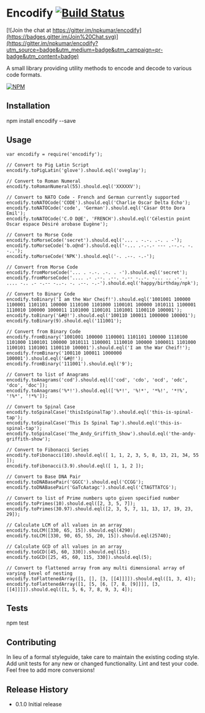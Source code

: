 Encodify [![Build Status](https://travis-ci.org/npkumar/encodify.svg?branch=master)](https://travis-ci.org/npkumar/encodify)
=========

[![Join the chat at https://gitter.im/npkumar/encodify](https://badges.gitter.im/Join%20Chat.svg)](https://gitter.im/npkumar/encodify?utm_source=badge&utm_medium=badge&utm_campaign=pr-badge&utm_content=badge)

A small library providing utility methods to encode and decode to various code formats.

[![NPM](https://nodei.co/npm/encodify.png)](https://npmjs.org/package/encodify)
## Installation

  npm install encodify --save

## Usage

    var encodify = require('encodify');

    // Convert to Pig Latin Script
    encodify.toPigLatin('glove').should.eql('oveglay');

    // Convert to Roman Numeral
    encodify.toRomanNumeral(55).should.eql('XXXXXV');

    // Convert to NATO Code - French and German currently supported
    encodify.toNATOCode('CODE').should.eql('Charlie Oscar Delta Echo');
    encodify.toNATOCode('code', 'German').should.eql('Cäsar Otto Dora Emil');
    encodify.toNATOCode('C.O D@E', 'FRENCH').should.eql('Célestin point Oscar espace Désiré arobase Eugène');

    // Convert to Morse Code
    encodify.toMorseCode('secret').should.eql('... . -.-. .-. . -');
    encodify.toMorseCode('b.o@nd').should.eql('-... .-.-.- --- .--.-. -. -..');
    encodify.toMorseCode('NPK').should.eql('-. .--. -.-');

    // Convert from Morse Code
    encodify.fromMorseCode('... . -.-. .-. . -').should.eql('secret');
    encodify.fromMorseCode('.... .- .--. .--. -.-- -..-. -... .. .-. - .... -.. .- -.-- -..-. -. .--. -.-').should.eql('happy/birthday/npk');

    // Convert to Binary Code
    encodify.toBinary('I am the War Cheif!').should.eql('1001001 100000 1100001 1101101 100000 1110100 1101000 1100101 100000 1010111 1100001 1110010 100000 1000011 1101000 1100101 1101001 1100110 100001');
    encodify.toBinary('&#@!').should.eql('100110 100011 1000000 100001');
    encodify.toBinary(9).should.eql('111001');

    // Convert from Binary Code
    encodify.fromBinary('1001001 100000 1100001 1101101 100000 1110100 1101000 1100101 100000 1010111 1100001 1110010 100000 1000011 1101000 1100101 1101001 1100110 100001').should.eql('I am the War Cheif!');
    encodify.fromBinary('100110 100011 1000000 100001').should.eql('&#@!');
    encodify.fromBinary('111001').should.eql('9');

    // Convert to list of Anagrams
    encodify.toAnagrams('cod').should.eql(['cod', 'cdo', 'ocd', 'odc', 'dco', 'doc']);
    encodify.toAnagrams('%*!').should.eql(['%*!', '%!*', '*%!', '*!%', '!%*', '!*%']);

    // Convert to Spinal Case
    encodify.toSpinalCase('thisIsSpinalTap').should.eql('this-is-spinal-tap');
    encodify.toSpinalCase('This Is Spinal Tap').should.eql('this-is-spinal-tap');
    encodify.toSpinalCase('The_Andy_Griffith_Show').should.eql('the-andy-griffith-show');

    // Convert to Fibonacci Series
    encodify.toFibonacci(10).should.eql([ 1, 1, 2, 3, 5, 8, 13, 21, 34, 55 ]);
    encodify.toFibonacci(3.9).should.eql([ 1, 1, 2 ]);

    // Convert to Base DNA Pair
    encodify.toDNABasePair('GGCC').should.eql('CCGG');
    encodify.toDNABasePair('GaTcAatagc').should.eql('CTAGTTATCG');

    // Convert to list of Prime numbers upto given specified number
    encodify.toPrimes(10).should.eql([2, 3, 5, 7]);
    encodify.toPrimes(30.97).should.eql([2, 3, 5, 7, 11, 13, 17, 19, 23, 29]);

    // Calculate LCM of all values in an array
    encodify.toLCM([330, 65, 15]).should.eql(4290);
    encodify.toLCM([330, 90, 65, 55, 20, 15]).should.eql(25740);

    // Calculate GCD of all values in an array
    encodify.toGCD([45, 60, 330]).should.eql(15);
    encodify.toGCD([25, 45, 60, 115, 330]).should.eql(5);

    // Convert to flattened array from any multi dimensional array of varying level of nesting
    encodify.toFlattenedArray([1, [], [3, [[4]]]]).should.eql([1, 3, 4]);
    encodify.toFlattenedArray([1, [5, [6, [7, 8, [9]]]], [3, [[4]]]]).should.eql([1, 5, 6, 7, 8, 9, 3, 4]);
    
## Tests

  npm test

## Contributing

In lieu of a formal styleguide, take care to maintain the existing coding style.
Add unit tests for any new or changed functionality. Lint and test your code. Feel free to add more conversions!

## Release History

* 0.1.0 Initial release
